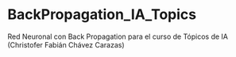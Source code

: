 # BackPropagation_IA_Topics
Red Neuronal con Back Propagation para el curso de Tópicos de IA (Christofer Fabián Chávez Carazas)
